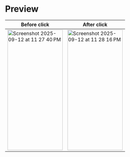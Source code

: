 # Preview

|Before click|After click|
|---|---|
|<img width="181" height="394" alt="Screenshot 2025-09-12 at 11 27 40 PM" src="https://github.com/user-attachments/assets/5a2c1b85-7c49-4579-874f-a7ca41e77ce1" /> | <img width="181" height="394" alt="Screenshot 2025-09-12 at 11 28 16 PM" src="https://github.com/user-attachments/assets/32e757ac-c498-4148-b173-066dfb790b76" /> |
